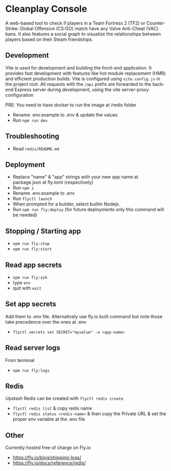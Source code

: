 # Cleanplay Console

A web-based tool to check if players in a Team Fortress 2 (TF2) or Counter-Strike: Global Offensive (CS:GO) match have any Valve Anti-Cheat (VAC) bans. It also features a social graph to visualize the relationships between players based on their Steam friendships.

## Development

Vite is used for development and building the front-end application. It provides fast development with features like hot module replacement (HMR) and efficient production builds. Vite is configured using `vite.config.js` in the project root. All requests with the `/api` prefix are forwarded to the back-end Express server during development, using the vite server-proxy configuration

PRE: You need to have docker to run the image at /redis folder

- Rename .env.example to .env & update the values
- Run `npm run dev`

## Troubleshooting

- Read `redis/README.md`

## Deployment

- Replace "name" & "app" strings with your new app name at package.json at fly.toml (respectively)
- Run `npm i`
- Rename .env.example to .env
- Run `flyctl launch`
- When prompted for a builder, select builtin Nodejs.
- Run `npm run fly:deploy` (for future deployments only this command will be needed)

## Stopping / Starting app

- `npm run fly:stop`
- `npm run fly:start`

## Read app secrets

- `npm run fly:ssh`
- type `env`
- quit with `exit`

## Set app secrets

Add them to .env file. Alternatively use fly.io built command but note those take precedence over the ones at .env

- `flyctl secrets set SECRET="myvalue" -a <app-name>`

## Read server logs

From terminal

- `npm run fly:logs`

## Redis

Upstash Redis can be created with `flyctl redis create`

- `flyctl redis list` & copy redis name
- `flyctl redis status <redis-name>` & then copy the Private URL & set the proper env variable at the .env file

## Other

Currently hosted free of charge on Fly.io

- https://fly.io/blog/shipping-logs/
- https://fly.io/docs/reference/redis/
